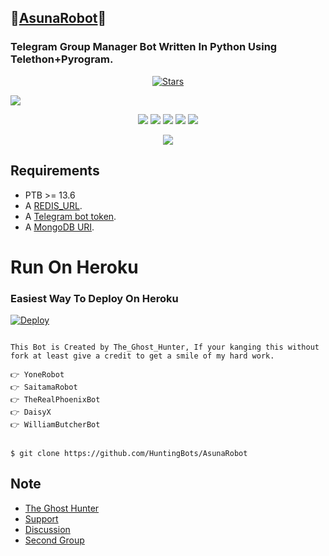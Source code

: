## 🌟[AsunaRobot](https://telegram.dog/My_Asuna_Robot)🌟
### Telegram Group Manager Bot Written In Python Using Telethon+Pyrogram.

<p align="center">
    <a href="https://github.com/HuntingBots/AsunaRobot/stargazers"><img src="https://img.shields.io/github/stars/HuntingBots/AsunaRobot?label=Stars&style=flat-square&logo=github&color=teal" alt="Stars" /></a>
</p>

 <a href="http://t.me/My_Asuna_Robot" alt="AsunaRobot"> <img src="https://img.shields.io/badge/%F0%9F%A4%96%20-AsunaRobot On Telegram!-blue" /> </a>


<p align="center">
    <a href="https://github.com/HuntingBots/AsunaRobot"> <img src="https://img.shields.io/github/repo-size/HuntingBots/AsunaRobot?color=fuchsia&logo=github&logoColor=red&style=for-the-badge" /></a>
    <a href="https://github.com/HuntingBots/AsunaRobot/commits/prince"> <img src="https://img.shields.io/github/last-commit/HuntingBots/AsunaRobot?color=indigo&logo=github&logoColor=green&style=for-the-badge" /></a>
    <a href="https://github.com/HuntingBots/AsunaRobot/issues"> <img src="https://img.shields.io/github/issues/HuntingBots/AsunaRobot?color=green&logo=github&logoColor=yellow&style=for-the-badge" /></a>
    <a href="https://github.com/HuntingBots/AsunaRobot/network/members"> <img src="https://img.shields.io/github/forks/HuntingBots/AsunaRobot?color=olive&logo=github&logoColor=maroon&style=for-the-badge" /></a>  
    <a href="https://pypi.org/project/telethon/"> <img src="https://img.shields.io/pypi/v/telethon?color=aqua&label=telethon&logo=python&logoColor=blue&style=for-the-badge" /></a>
</p>

<p align="center">
  <img src="https://telegra.ph/file/4977514f30ff13c11363b.jpg">
</p>

## Requirements

- PTB >= 13.6
- A [REDIS_URL](https://redis.com).
- A [Telegram bot token](https://t.me/botfather).
- A [MongoDB URI](https://telegra.ph/How-To-get-Mongodb-URI-04-06).


# Run On Heroku

### Easiest Way To Deploy On Heroku 


[![Deploy](https://www.herokucdn.com/deploy/button.svg)](https://heroku.com/deploy?template=https://github.com/tobio-shoyo/Shoyo-new)

```

This Bot is Created by The_Ghost_Hunter, If your kanging this without fork at least give a credit to get a smile of my hard work.
 
👉 YoneRobot
👉 SaitamaRobot 
👉 TheRealPhoenixBot
👉 DaisyX 
👉 WilliamButcherBot


$ git clone https://github.com/HuntingBots/AsunaRobot

```



## Note


* [The Ghost Hunter](https://telegram.dog/The_Ghost_Hunter)
* [Support](https://telegram.dog/AsunaRobotSupport)
* [Discussion](https://telegram.dog/helpcentrebot1)
* [Second Group](https://telegram.dog/fire_world_entertainment)
